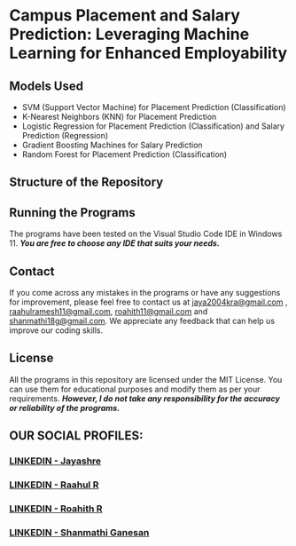 # Campus Placement and Salary Prediction: Leveraging Machine Learning for Enhanced Employability

## Models Used

- SVM (Support Vector Machine) for Placement Prediction (Classification)
- K-Nearest Neighbors (KNN) for Placement Prediction
- Logistic Regression for Placement Prediction (Classification) and Salary Prediction (Regression)
- Gradient Boosting Machines for Salary Prediction
- Random Forest for Placement Prediction (Classification)

## Structure of the Repository


## Running the Programs
The programs have been tested on the Visual Studio Code IDE in Windows 11.
***You are free to choose any IDE that suits your needs.***

## Contact
If you come across any mistakes in the programs or have any suggestions for improvement, please feel free to contact us at <jaya2004kra@gmail.com> , <raahulramesh11@gmail.com>, <roahith11@gmail.com> and <shanmathi18g@gmail.com>. We appreciate any feedback that can help us improve our coding skills.

## License
All the programs in this repository are licensed under the MIT License. You can use them for educational purposes and modify them as per your requirements. ***However, I do not take any responsibility for the accuracy or reliability of the programs.***

## OUR SOCIAL PROFILES:
### [LINKEDIN - Jayashre](https://www.linkedin.com/in/jayashrek/)
### [LINKEDIN - Raahul R](https://www.linkedin.com/in/raahul-r-536715258/)
### [LINKEDIN - Roahith R](https://www.linkedin.com/in/roahith-r-5b1728258/)
### [LINKEDIN - Shanmathi Ganesan](https://www.linkedin.com/in/shanmathi-ganesan-7376a01b5/)
